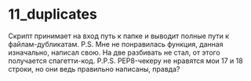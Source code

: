 # 11_duplicates
Скрипт принимает на вход путь к папке и выводит полные пути к файлам-дубликатам.
P.S. Мне не понравилась функция, данная изначально, написал свою. На две разбивать не стал, от этого получается спагетти-код.
P.P.S. PEP8-чекеру не нравятся мои 17 и 18 строки, но они ведь правильно написаны, правда?
